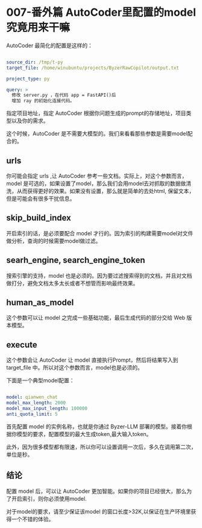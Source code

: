 # 007-番外篇 AutoCoder里配置的model究竟用来干嘛

AutoCoder 最简化的配置是这样的：

```yml

source_dir: /tmp/t-py
target_file: /home/winubuntu/projects/ByzerRawCopilot/output.txt 

project_type: py

query: >
  修改 server.py ，在代码 app = FastAPI()后
  增加 ray 的初始化连接代码。
```

指定项目地址，指定 AutoCoder 根据你问题生成的prompt的存储地址，项目类型以及你的需求。

这个时候，AutoCoder 是不需要大模型的。我们来看看那些参数是需要model配合的。

## urls

你可能会指定 urls ,让 AutoCoder 参考一些文档。实际上，对这个参数而言，model 是可选的，如果设置了model，那么我们会用model去对抓取的数据做清洗，从而获得更好的效果。如果没有设置，那么就是简单的去处html, 保留文本，但是可能会有很多干扰信息。

## skip_build_index

开启索引的话，是必须要配合 model 才行的。因为索引的构建需要model对文件做分析，查询的时候需要model做过滤。

## searh_engine, search_engine_token

搜索引擎的支持，model 也是必须的。因为要过滤搜索得到的文档，并且对文档做打分，避免文档太多太长或者不想管而影响最终效果。

## human_as_model

这个参数可以让 model 之完成一些基础功能，最后生成代码的部分交给 Web 版本模型。

## execute

这个参数会让 AutoCoder 让 model 直接执行Prompt，然后将结果写入到target_file 中。所以对这个参数而言，model也是必须的。



下面是一个典型model配置：

```yml

model: qianwen_chat
model_max_length: 2000
model_max_input_length: 100000
anti_quota_limit: 5
```

首先配置 model 的实例名称，也就是你通过 Byzer-LLM 部署的模型。接着你根据你模型的要求，配置模型的最大生成token,最大输入token。

此外，因为很多模型都有限速，所以你可以设置调用一次后，多久在调用第二次，单位是秒。

## 结论

配置 model 后，可以让 AutoCoder 更加智能。如果你的项目已经很大，那么为了开启索引，则你必须使用model.

对于model的要求，请至少保证该model 的窗口长度>32K,以保证在生产环境里获得一个不错的体验。